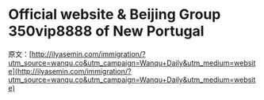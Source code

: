 # Official website & Beijing Group 350vip8888 of New Portugal

原文：[http://ilyasemin.com/immigration/?utm_source=wanqu.co&utm_campaign=Wanqu+Daily&utm_medium=website](http://ilyasemin.com/immigration/?utm_source=wanqu.co&utm_campaign=Wanqu+Daily&utm_medium=website)